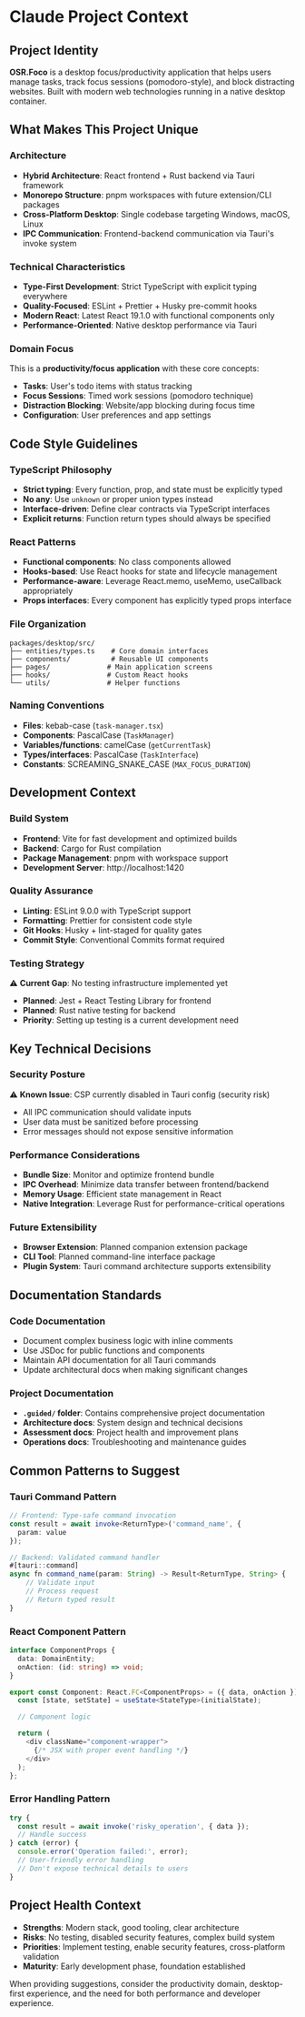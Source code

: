 # Claude Project Context

## Project Identity

**OSR.Foco** is a desktop focus/productivity application that helps users manage tasks, track focus sessions (pomodoro-style), and block distracting websites. Built with modern web technologies running in a native desktop container.

## What Makes This Project Unique

### Architecture

- **Hybrid Architecture**: React frontend + Rust backend via Tauri framework
- **Monorepo Structure**: pnpm workspaces with future extension/CLI packages
- **Cross-Platform Desktop**: Single codebase targeting Windows, macOS, Linux
- **IPC Communication**: Frontend-backend communication via Tauri's invoke system

### Technical Characteristics

- **Type-First Development**: Strict TypeScript with explicit typing everywhere
- **Quality-Focused**: ESLint + Prettier + Husky pre-commit hooks
- **Modern React**: Latest React 19.1.0 with functional components only
- **Performance-Oriented**: Native desktop performance via Tauri

### Domain Focus

This is a **productivity/focus application** with these core concepts:

- **Tasks**: User's todo items with status tracking
- **Focus Sessions**: Timed work sessions (pomodoro technique)
- **Distraction Blocking**: Website/app blocking during focus time
- **Configuration**: User preferences and app settings

## Code Style Guidelines

### TypeScript Philosophy

- **Strict typing**: Every function, prop, and state must be explicitly typed
- **No any**: Use `unknown` or proper union types instead
- **Interface-driven**: Define clear contracts via TypeScript interfaces
- **Explicit returns**: Function return types should always be specified

### React Patterns

- **Functional components**: No class components allowed
- **Hooks-based**: Use React hooks for state and lifecycle management
- **Performance-aware**: Leverage React.memo, useMemo, useCallback appropriately
- **Props interfaces**: Every component has explicitly typed props interface

### File Organization

```
packages/desktop/src/
├── entities/types.ts    # Core domain interfaces
├── components/          # Reusable UI components
├── pages/              # Main application screens
├── hooks/              # Custom React hooks
└── utils/              # Helper functions
```

### Naming Conventions

- **Files**: kebab-case (`task-manager.tsx`)
- **Components**: PascalCase (`TaskManager`)
- **Variables/functions**: camelCase (`getCurrentTask`)
- **Types/interfaces**: PascalCase (`TaskInterface`)
- **Constants**: SCREAMING_SNAKE_CASE (`MAX_FOCUS_DURATION`)

## Development Context

### Build System

- **Frontend**: Vite for fast development and optimized builds
- **Backend**: Cargo for Rust compilation
- **Package Management**: pnpm with workspace support
- **Development Server**: http://localhost:1420

### Quality Assurance

- **Linting**: ESLint 9.0.0 with TypeScript support
- **Formatting**: Prettier for consistent code style
- **Git Hooks**: Husky + lint-staged for quality gates
- **Commit Style**: Conventional Commits format required

### Testing Strategy

⚠️ **Current Gap**: No testing infrastructure implemented yet

- **Planned**: Jest + React Testing Library for frontend
- **Planned**: Rust native testing for backend
- **Priority**: Setting up testing is a current development need

## Key Technical Decisions

### Security Posture

⚠️ **Known Issue**: CSP currently disabled in Tauri config (security risk)

- All IPC communication should validate inputs
- User data must be sanitized before processing
- Error messages should not expose sensitive information

### Performance Considerations

- **Bundle Size**: Monitor and optimize frontend bundle
- **IPC Overhead**: Minimize data transfer between frontend/backend
- **Memory Usage**: Efficient state management in React
- **Native Integration**: Leverage Rust for performance-critical operations

### Future Extensibility

- **Browser Extension**: Planned companion extension package
- **CLI Tool**: Planned command-line interface package
- **Plugin System**: Tauri command architecture supports extensibility

## Documentation Standards

### Code Documentation

- Document complex business logic with inline comments
- Use JSDoc for public functions and components
- Maintain API documentation for all Tauri commands
- Update architectural docs when making significant changes

### Project Documentation

- **`.guided/` folder**: Contains comprehensive project documentation
- **Architecture docs**: System design and technical decisions
- **Assessment docs**: Project health and improvement plans
- **Operations docs**: Troubleshooting and maintenance guides

## Common Patterns to Suggest

### Tauri Command Pattern

```typescript
// Frontend: Type-safe command invocation
const result = await invoke<ReturnType>('command_name', {
  param: value
});

// Backend: Validated command handler
#[tauri::command]
async fn command_name(param: String) -> Result<ReturnType, String> {
    // Validate input
    // Process request
    // Return typed result
}
```

### React Component Pattern

```typescript
interface ComponentProps {
  data: DomainEntity;
  onAction: (id: string) => void;
}

export const Component: React.FC<ComponentProps> = ({ data, onAction }) => {
  const [state, setState] = useState<StateType>(initialState);

  // Component logic

  return (
    <div className="component-wrapper">
      {/* JSX with proper event handling */}
    </div>
  );
};
```

### Error Handling Pattern

```typescript
try {
  const result = await invoke('risky_operation', { data });
  // Handle success
} catch (error) {
  console.error('Operation failed:', error);
  // User-friendly error handling
  // Don't expose technical details to users
}
```

## Project Health Context

- **Strengths**: Modern stack, good tooling, clear architecture
- **Risks**: No testing, disabled security features, complex build system
- **Priorities**: Implement testing, enable security features, cross-platform validation
- **Maturity**: Early development phase, foundation established

When providing suggestions, consider the productivity domain, desktop-first experience, and the need for both performance and developer experience.
